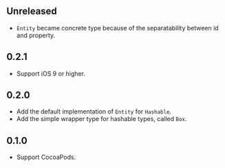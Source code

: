 ## Unreleased

- `Entity` became concrete type because of the separatability between id and property.


## 0.2.1

- Support iOS 9 or higher.


## 0.2.0

- Add the default implementation of `Entity` for `Hashable`.
- Add the simple wrapper type for hashable types, called `Box`.


## 0.1.0

- Support CocoaPods.
